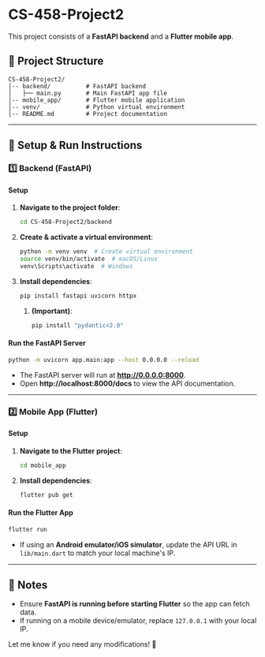 # CS-458-Project2

This project consists of a **FastAPI backend** and a **Flutter mobile app**.

## 📂 Project Structure
```
CS-458-Project2/
│-- backend/          # FastAPI backend
│   ├── main.py       # Main FastAPI app file
│-- mobile_app/       # Flutter mobile application
│-- venv/             # Python virtual environment
│-- README.md         # Project documentation
```

---
## 🚀 Setup & Run Instructions

### **1️⃣ Backend (FastAPI)**
#### **Setup**
1. **Navigate to the project folder**:
   ```bash
   cd CS-458-Project2/backend
   ```
2. **Create & activate a virtual environment**:
   ```bash
   python -m venv venv  # Create virtual environment
   source venv/bin/activate  # macOS/Linux
   venv\Scripts\activate  # Windows
   ```
3. **Install dependencies**:
   ```bash
   pip install fastapi uvicorn httpx
   ```
   1. **(Important)**:
      ```bash 
      pip install "pydantic<2.0" 
      ```
#### **Run the FastAPI Server**
```bash
python -m uvicorn app.main:app --host 0.0.0.0 --reload
```
- The FastAPI server will run at **http://0.0.0.0:8000**.
- Open **http://localhost:8000/docs** to view the API documentation.

---
### **2️⃣ Mobile App (Flutter)**
#### **Setup**
1. **Navigate to the Flutter project**:
   ```bash
   cd mobile_app
   ```
2. **Install dependencies**:
   ```bash
   flutter pub get
   ```

#### **Run the Flutter App**
```bash
flutter run
```
- If using an **Android emulator/iOS simulator**, update the API URL in `lib/main.dart` to match your local machine's IP.

---
## 📌 Notes
- Ensure **FastAPI is running before starting Flutter** so the app can fetch data.
- If running on a mobile device/emulator, replace `127.0.0.1` with your local IP.

Let me know if you need any modifications! 🚀

